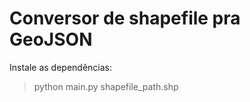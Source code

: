 # Conversor de shapefile pra GeoJSON

Instale as dependências:

> python main.py shapefile_path.shp
